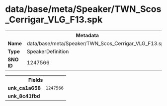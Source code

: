 <h1>data/base/meta/Speaker/TWN_Scos_Cerrigar_VLG_F13.spk</h1><table><tr><th colspan="100%">Metadata</th></tr><tr><td><b>Name</b></td><td>data/base/meta/Speaker/TWN_Scos_Cerrigar_VLG_F13.spk</td></tr><tr><td><b>Type</b></td><td>SpeakerDefinition</td></tr><tr><td><b>SNO ID</b></td><td>1247566</td></tr></table>

<table><tr><th colspan="100%">Fields</th></tr><tr><td><b>unk_ca1a658</b></td><td><code>1247566</code></td></tr><tr><td><b>unk_8c41fbd</b></td><td></td></tr></table>


